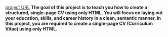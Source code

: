[project URL](https://roadmap.sh/projects/single-page-cv)
**The goal of this project is to teach you how to create a structured, single-page CV using only HTML. You will focus on laying out your education, skills, and career history in a clean, semantic manner. In this project, you are required to create a single-page CV (Curriculum Vitae) using only HTML.**